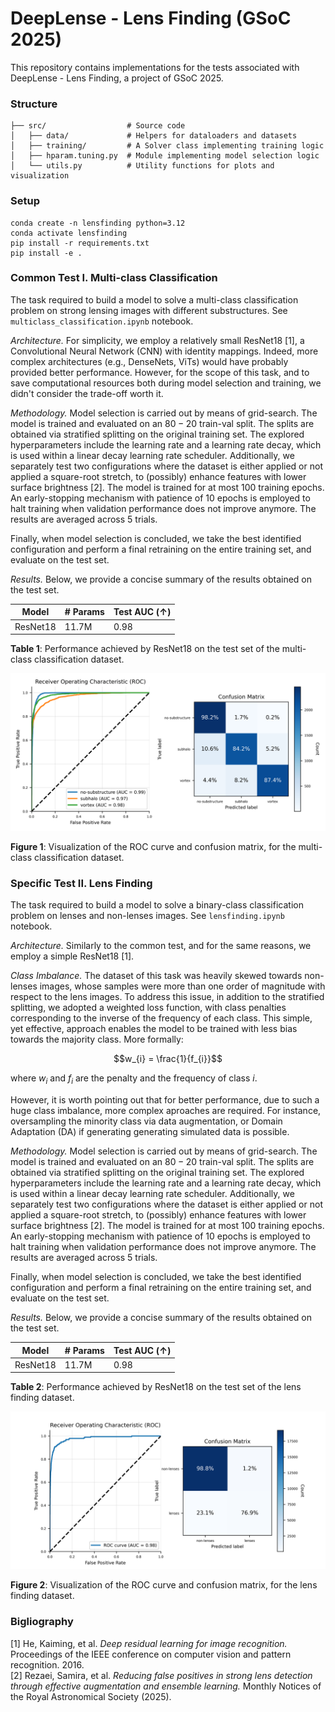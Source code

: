 # DeepLense - Lens Finding (GSoC 2025)
This repository contains implementations for the tests associated with DeepLense - Lens Finding, a project of GSoC 2025.

### Structure
```
├── src/                  # Source code
│   ├── data/             # Helpers for dataloaders and datasets
│   ├── training/         # A Solver class implementing training logic
│   ├── hparam.tuning.py  # Module implementing model selection logic
│   └── utils.py          # Utility functions for plots and visualization
```

### Setup
```
conda create -n lensfinding python=3.12
conda activate lensfinding
pip install -r requirements.txt
pip install -e .
```

### Common Test I. Multi-class Classification
The task required to build a model to solve a multi-class classification problem on strong lensing images with different substructures. See `multiclass_classification.ipynb` notebook.

*Architecture.* For simplicity, we employ a relatively small ResNet18 [1], a Convolutional Neural Network (CNN) with identity mappings. Indeed, more complex architectures (e.g., DenseNets, ViTs) would have probably provided better performance. However, for the scope of this task, and to save computational resources both during model selection and training, we didn't consider the trade-off worth it.

*Methodology.* Model selection is carried out by means of grid-search. The model is trained and evaluated on an $80-20$ train-val split. The splits are obtained via stratified splitting on the original training set. The explored hyperparameters include the learning rate and a learning rate decay, which is used within a linear decay learning rate scheduler. Additionally, we separately test two configurations where the dataset is either applied or not applied a square-root stretch, to (possibly) enhance features with lower surface brightness [2]. The model is trained for at most $100$ training epochs. An early-stopping mechanism with patience of $10$ epochs is employed to halt training when validation performance does not improve anymore. The results are averaged across $5$ trials.

Finally, when model selection is concluded, we take the best identified configuration and perform a final retraining on the entire training set, and evaluate on the test set.

*Results.* Below, we provide a concise summary of the results obtained on the test set.

| Model | # Params | Test AUC ($\uparrow$) |
|-------|----------|----------|
| ResNet18 | 11.7M | 0.98 |

**Table 1**: Performance achieved by ResNet18 on the test set of the multi-class classification dataset.

![Model performance visualization](./assets/multiclass_classification_plot.png)

**Figure 1**: Visualization of the ROC curve and confusion matrix, for the multi-class classification dataset.

### Specific Test II. Lens Finding
The task required to build a model to solve a binary-class classification problem on lenses and non-lenses images. See `lensfinding.ipynb` notebook.

*Architecture.* Similarly to the common test, and for the same reasons, we employ a simple ResNet18 [1].

*Class Imbalance.* The dataset of this task was heavily skewed towards non-lenses images, whose samples were more than one order of magnitude with respect to the lens images. To address this issue, in addition to the stratified splitting, we adopted a weighted loss function, with class penalties corresponding to the inverse of the frequency of each class. This simple, yet effective, approach enables the model to be trained with less bias towards the majority class. More formally:

$$w_{i} = \frac{1}{f_{i}}$$

where $w_{i}$ and $f_{i}$ are the penalty and the frequency of class $i$.

However, it is worth pointing out that for better performance, due to such a huge class imbalance, more complex aproaches are required. For instance, oversampling the minority class via data augmentation, or Domain Adaptation (DA) if generating generating simulated data is possible.

*Methodology.* Model selection is carried out by means of grid-search. The model is trained and evaluated on an $80-20$ train-val split. The splits are obtained via stratified splitting on the original training set. The explored hyperparameters include the learning rate and a learning rate decay, which is used within a linear decay learning rate scheduler. Additionally, we separately test two configurations where the dataset is either applied or not applied a square-root stretch, to (possibly) enhance features with lower surface brightness [2]. The model is trained for at most $100$ training epochs. An early-stopping mechanism with patience of $10$ epochs is employed to halt training when validation performance does not improve anymore. The results are averaged across $5$ trials.

Finally, when model selection is concluded, we take the best identified configuration and perform a final retraining on the entire training set, and evaluate on the test set.

*Results.* Below, we provide a concise summary of the results obtained on the test set.

| Model | # Params | Test AUC ($\uparrow$) |
|-------|----------|----------|
| ResNet18 | 11.7M | 0.98 |

**Table 2**: Performance achieved by ResNet18 on the test set of the lens finding dataset.

![Model performance visualization](./assets/lensfinding_plot.png)

**Figure 2**: Visualization of the ROC curve and confusion matrix, for the lens finding dataset.

### Bigliography
[1] He, Kaiming, et al. *Deep residual learning for image recognition.* Proceedings of the IEEE conference on computer vision and pattern recognition. 2016. <br/>
[2] Rezaei, Samira, et al. *Reducing false positives in strong lens detection through effective augmentation and ensemble learning.* Monthly Notices of the Royal Astronomical Society (2025).
